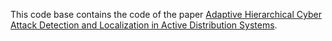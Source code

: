 <!--
 * @Author: Qi7
 * @Date: 2023-07-20 09:25:18
 * @LastEditors: aaronli-uga ql61608@uga.edu
 * @LastEditTime: 2023-07-20 09:26:48
 * @Description: 
-->
This code base contains the code of the paper [Adaptive Hierarchical Cyber Attack Detection and Localization in Active Distribution Systems](https://ieeexplore.ieee.org/abstract/document/9698845?casa_token=bEygVWcCnF0AAAAA:u93Y5ucg1D_lfvZB5K-RpIHmOg8-_KXM4hnk3d2coUTYG4MHDR40nq6DBXBDOY0ZZ9B7KUV1Eic).